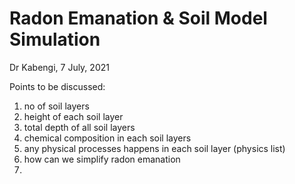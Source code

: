 Radon Emanation & Soil Model Simulation
=======================================

Dr Kabengi, 7 July, 2021

Points to be discussed:
1. no of soil layers
2. height of each soil layer
3. total depth of all soil layers
4. chemical composition in each soil layers
5. any physical processes happens in each soil layer (physics list)
6. how can we simplify radon emanation
7. 
